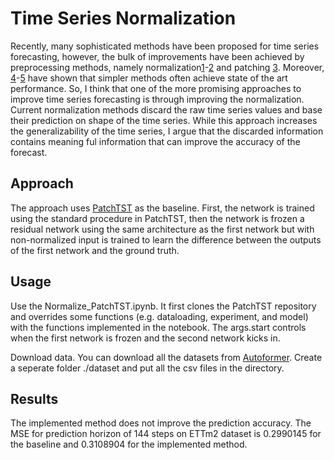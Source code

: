 # Time Series Normalization
Recently, many sophisticated methods have been proposed for time series forecasting, however, the bulk of improvements have been achieved by preprocessing methods, namely normalization[1](https://github.com/ts-kim/RevIN)-[2](https://arxiv.org/pdf/2401.16777) and patching [3](https://github.com/yuqinie98/PatchTST/tree/main). Moreover, [4](https://arxiv.org/pdf/2205.13504)-[5](https://arxiv.org/abs/2406.16964) have shown that simpler methods often achieve state of the art performance. So, I think that one of the more promising approaches to improve time series forecasting is through improving the normalization. Current normalization methods discard the raw time series values and base their prediction on shape of the time series. While this approach increases the generalizability of the time series, I argue that the discarded information contains meaning ful information that can improve the accuracy of the forecast.
## Approach
The approach uses [PatchTST](https://github.com/yuqinie98/PatchTST/tree/main) as the baseline. First, the network is trained using the standard procedure in PatchTST, then the network is frozen a residual network using the same architecture as the first network but with non-normalized input is trained to learn the difference between the outputs of the first network and the ground truth.
## Usage
Use the Normalize_PatchTST.ipynb. It first clones the PatchTST repository and overrides some functions (e.g. dataloading, experiment, and model) with the functions implemented in the notebook. The args.start controls when the first network is frozen and the second network kicks in.

Download data. You can download all the datasets from [Autoformer](https://drive.google.com/drive/folders/1ZOYpTUa82_jCcxIdTmyr0LXQfvaM9vIy). Create a seperate folder ./dataset and put all the csv files in the directory.

## Results
The implemented method does not improve the prediction accuracy. The MSE for prediction horizon of 144 steps on ETTm2 dataset is 0.2990145 for the baseline and 0.3108904 for the implemented method.
